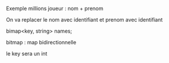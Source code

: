 


Exemple millions joueur : nom + prenom

On va replacer le nom avec identifiant et prenom avec identifiant


bimap<key, string> names;


bitmap : map bidirectionnelle

le key sera un int

